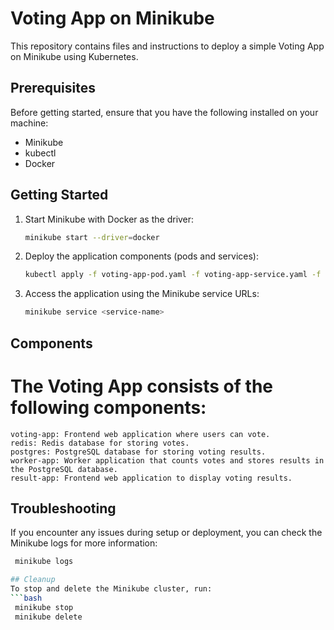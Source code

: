 # Voting App on Minikube

This repository contains files and instructions to deploy a simple Voting App on Minikube using Kubernetes.

## Prerequisites

Before getting started, ensure that you have the following installed on your machine:

- Minikube
- kubectl
- Docker

## Getting Started

1. Start Minikube with Docker as the driver:
   ```bash
   minikube start --driver=docker

2. Deploy the application components (pods and services):
   ```bash
   kubectl apply -f voting-app-pod.yaml -f voting-app-service.yaml -f redis-pod.yaml -f redis-service.yaml -f posgres-pod.yaml -f posgres-service.yaml -f worker-app-pod.yaml -f result-app-pod.yaml -f result-app-service.yaml

3. Access the application using the Minikube service URLs:
   ```bash
   minikube service <service-name>

## Components
# The Voting App consists of the following components:

	voting-app: Frontend web application where users can vote.
	redis: Redis database for storing votes.
	postgres: PostgreSQL database for storing voting results.
	worker-app: Worker application that counts votes and stores results in the PostgreSQL database.
	result-app: Frontend web application to display voting results.

## Troubleshooting
   If you encounter any issues during setup or deployment, you can check the Minikube logs for more information:

   ```bash
	minikube logs

## Cleanup
   To stop and delete the Minikube cluster, run:
   ```bash
	minikube stop
	minikube delete
